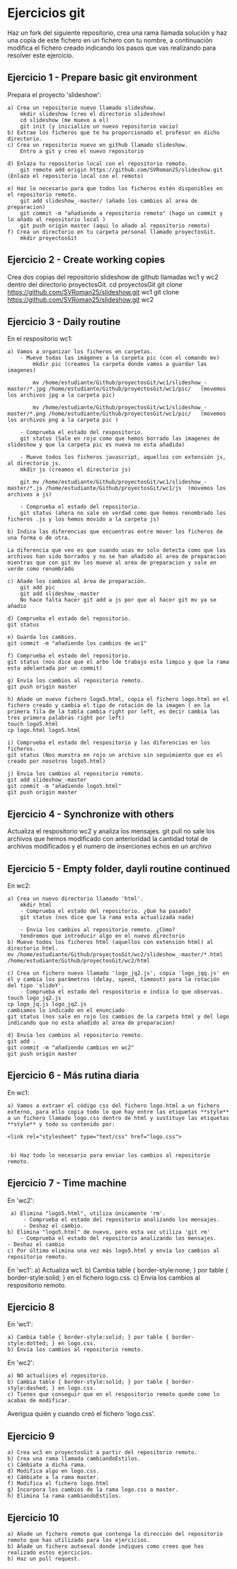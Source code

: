 # Ejercicios git 

Haz un fork del siguiente repositorio, crea una rama llamada solución  y haz una copia de este fichero en un fichero con tu nombre, a continuación  modifica el fichero creado indicando los pasos que vas realizando para resolver este ejercicio.

## Ejercicio 1 - Prepare basic git environment
Prepara el proyecto 'slideshow':

	a) Crea un repositorio nuevo llamado slideshow.
		mkdir slideshow (creo el directorio slideshow)
		cd slideshow (me muevo a el)
		git init (y inicializo un nuevo repositorio vacio)
	b) Extrae los ficheros que te ha proporcionado el profesor en dicho directorio.
	c) Crea un repositorio nuevo en github llamado slideshow.
		Entro a git y creo el nuevo repositorio
		
	d) Enlaza tu repositorio local con el repositorio remoto.
		git remote add origin https://github.com/SVRoman25/slideshow.git (Enlazo el repositorio local con el remoto)
	
	e) Haz lo necesario para que todos los ficheros estén disponibles en el repositorio remoto.
		git add slideshow_-master/ (añado los cambios al area de preparacion)
		git commit -m "añadiendo a repositorio remoto" (hago un commit y lo añado al repositorio local )
		git push origin master (aqui lo añado al repositorio remoto)
	f) Crea un directorio en tu carpeta personal llamado proyectosGit.
		mkdir proyectosGit
		
## Ejercicio 2 - Create working copies
Crea dos copias del repositorio slideshow de github llamadas wc1 y wc2 dentro del directorio proyectosGit.
cd proyectosGit 
git clone https://github.com/SVRoman25/slideshow.git wc1
git clone https://github.com/SVRoman25/slideshow.git wc2

## Ejercicio 3 - Daily routine
En el respositorio wc1:

	a) Vamos a organizar los ficheros en carpetas.
		- Mueve todas las imágenes a la carpeta pic (con el comando mv)
			mkdir pic (creamos la carpeta donde vamos a guardar las imagenes)
			
			mv /home/estudiante/Github/proyectosGit/wc1/slideshow_-master/*.jpg /home/estudiante/Github/proyectosGit/wc1/pic/   (movemos los archivos jpg a la carpeta pic)
			
			mv /home/estudiante/Github/proyectosGit/wc1/slideshow_-master/*.png /home/estudiante/Github/proyectosGit/wc1/pic/   (movemos los archivos png a la carpeta pic )
		
		- Comprueba el estado del respositorio.
		git status (Sale en rojo como que hemos borrado las imagenes de slideshow y que la carpeta pic es nueva no esta añadida)
		
		- Mueve todos los ficheros javascript, aquellos con extensión js, al directorio js.
		mkdir js (creamos el directorio js)
		
		git mv /home/estudiante/Github/proyectosGit/wc1/slideshow_-master/*.js /home/estudiante/Github/proyectosGit/wc1/js	(movemos los archivos a js)
		
		- Comprueba el estado del repositorio.
		git status (ahora no sale en verdad como que hemos renombrado los ficheros .js y los hemos movido a la carpeta js)
		
	b) Indica las diferencias que encuentras entre mover los ficheros de una forma o de otra.
	
	La diferencia que veo es que cuando usas mv solo detecta como que los archivos han sido borrados y no se han añadido al area de preparacion mientras que con git mv los mueve al area de preparacion y sale en verde como renombrado
	
	c) Añade los cambios al área de preparación.
		git add pic 
		git add slideshow_-master
		No hace falta hacer git add a js por que al hacer git mv ya se añadio 
		
	d) Comprueba el estado del repositorio.
	git status 
	
	e) Guarda los cambios.
	git commit -m "añadiendo los cambios de wc1"
	
	f) Comprueba el estado del repositorio.
	git status (nos dice que el arbo lde trabajo esta limpio y que la rama esta adelantada por un commit)
	
	g) Envía los cambios al repositorio remoto.
	git push origin master
	
	h) Añade un nuevo fichero logo5.html, copia el fichero logo.html en el fichero creado y cambia el tipo de rotación de la imagen ( en la primera fila de la tabla cambia right por left, es decir cambia las tres primera palabras right por left)
	touch logo5.html 
	cp logo.html logo5.html
	
	i) Comprueba el estado del respositorio y las diferencias en los ficheros.
	git status (Nos muestra en rojo un archivo sin seguimiento que es el creado por nosotros logo5.html)
	
	j) Envia los cambios al repositorio remoto.
	git add slideshow_-master
	git commit -m "añadiendo logo5.html"
	git push origin master

## Ejercicio 4 - Synchronize with others

Actualiza el respositorio wc2 y analiza los mensajes.
git pull 
no sale los archivos que hemos modificado con anterioridad la cantidad total de archivos modificados y el numero de inserciones echos en un archivo 

## Ejercicio 5 - Empty folder, dayli routine continued

En wc2:

	a) Crea un nuevo directorio llamado 'html'.
		mkdir html
		- Comprueba el estado del repositorio. ¿Qué ha pasado?
		git status (nos dice que la rama esta actualizada nada)
		
		- Envia los cambios al repositorio remoto. ¿Cómo?
		tendremos que introducir algo en el nuevo directorio 
	b) Mueve todos los ficheros html (aquellos con extensión html) al directorio html.
	mv /home/estudiante/Github/proyectosGit/wc2/slideshow_-master/*.html /home/estudiante/Github/proyectosGit/wc2/html

	c) Crea un fichero nuevo llamado 'logo_jq2.js', copia 'logo_jqq.js' en él y cambia los parámetros (delay, speed, timeout) para la rotación del tipo 'slideY'.
		- Comprueba el estado del respositorio e indica lo que observas.
	touch logo_jq2.js
	cp logo_jq.js logo_jq2.js 
	cambiamos lo indicado en el enunciado
	git status (nos sale en rojo los cambios de la carpeta html y del logo indicando que no esta añadido al area de preparacion)
	
	d) Envia los cambios al repositorio remoto.
	git add .
	git commit -m "añadiendo cambios en wc2"
	git push origin master

## Ejercicio 6 - Más rutina diaria
En wc1:

	a) Vamos a extraer el código css del fichero logo.html a un fichero externo, para ello copia todo lo que hay entre las etiquetas **style** a un fichero llamado logo.css dentro de html y sustituye las etiquetas **style** y todo su contenido por: 

	<link rel="stylesheet" type="text/css" href="logo.css">

 
	 b) Haz todo lo necesario para enviar los cambios al repositorio remoto.
 
 ## Ejercicio 7 - Time machine 
 En 'wc2':

	 a) Elimina "logo5.html", utiliza únicamente 'rm'.
		 - Comprueba el estado del repositorio analizando los mensajes.
		 - Deshaz el cambio.
 	b) Elimina "logo5.html" de nuevo, pero esta vez utiliza 'git rm'
 		- Comprueba el estado del repositorio analizando los mensajes.
 	- Deshaz el cambio
 	c) Por último elimina una vez más logo5.html y envía los cambios al repositorio remoto.
 
 En 'wc1':
 	a) Actualiza wc1.
	 b) Cambia table { border-style:none; } por table { border-style:solid; } en el fichero logo.css.
 	c) Envia los cambios al respositorio remoto.
 
 ## Ejercicio 8
 
 En 'wc1':
 	
 	a) Cambia table { border-style:solid; } por table { border-style:dotted; } en logo.css.
 	b) Envía los cambios al repositorio remoto.
 	
 En 'wc2':
 
 	a) NO actualices el repositorio.
 	b) Cambia table { border-style:solid; } por table { border-style:dashed; } en logo.css.
 	c) Tienes que conseguir que en el respositorio remoto quede como lo acabas de modificar.
 	
 Averigua quién y cuando creó el fichero 'logo.css'.
 	
 	
## Ejercicio 9

	a) Crea wc3 en proyectosGit a partir del repositorio remoto.
	b) Crea una rama llamada cambiandoEstilos.
	c) Cámbiate a dicha rama.
	d) Modifica algo en logo.css.
	e) Cámbiate a la rama master.
	f) Modifica el fichero logo.html
	g) Incorpora los cambios de la rama logo.css a master.
	h) Elimina la rama cambiandoEstilos.
	
## Ejercicio 10

	a) Añade un fichero remoto que contenga la dirección del repositorio remoto que has utilizado para los ejercicios.
	b) Añade un fichero autoeval donde indiques como crees que has realizado estos ejercicios.
	b) Haz un pull request.

